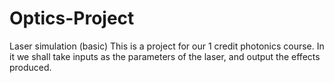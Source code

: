 # Optics-Project
Laser simulation (basic)
This is a project for our 1 credit photonics course.
In it we shall take inputs as the parameters of the laser, and output the effects produced.
